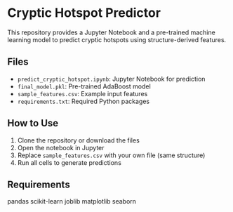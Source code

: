 #  Cryptic Hotspot Predictor

This repository provides a Jupyter Notebook and a pre-trained machine learning model to predict cryptic hotspots using structure-derived features.

##  Files

- `predict_cryptic_hotspot.ipynb`: Jupyter Notebook for prediction
- `final_model.pkl`: Pre-trained AdaBoost model
- `sample_features.csv`: Example input features
- `requirements.txt`: Required Python packages

##  How to Use

1. Clone the repository or download the files
2. Open the notebook in Jupyter
3. Replace `sample_features.csv` with your own file (same structure)
4. Run all cells to generate predictions

##  Requirements
pandas
scikit-learn
joblib
matplotlib
seaborn
